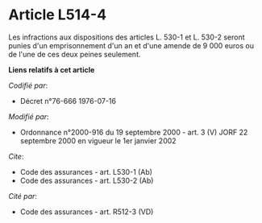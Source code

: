 # Article L514-4

Les infractions aux dispositions des articles L. 530-1 et L. 530-2 seront punies d'un emprisonnement d'un an et d'une amende
de 9 000 euros ou de l'une de ces deux peines seulement.

**Liens relatifs à cet article**

_Codifié par_:

  - Décret n°76-666 1976-07-16

_Modifié par_:

  - Ordonnance n°2000-916 du 19 septembre 2000 - art. 3 (V) JORF 22 septembre 2000 en vigueur le 1er janvier 2002

_Cite_:

  - Code des assurances - art. L530-1 (Ab)
  - Code des assurances - art. L530-2 (Ab)

_Cité par_:

  - Code des assurances - art. R512-3 (VD)
